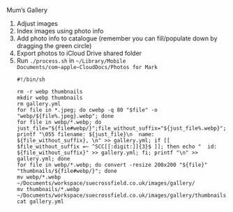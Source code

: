 Mum’s Gallery

1. Adjust images
1. Index images using photo info
1. Add photo info to catalogue (remember you can fill/populate down by dragging the green circle)
1. Export photos to iCloud Drive shared folder
1. Run `./process.sh` in `~/Library/Mobile Documents/com~apple~CloudDocs/Photos for Mark`
    ```shell
    #!/bin/sh
    
    rm -r webp thumbnails
    mkdir webp thumbnails
    rm gallery.yml
    for file in *.jpeg; do cwebp -q 80 "$file" -o "webp/${file%.jpeg}.webp"; done
    for file in webp/*.webp; do just_file="${file#webp/}";file_without_suffix="${just_file%.webp}"; printf "\055 filename: ${just_file}\n  name: ${file_without_suffix}, \n" >> gallery.yml; if [[ $file_without_suffix =~ ^SCC[[:digit:]]{3}$ ]]; then echo "  id: ${file_without_suffix}" >> gallery.yml; fi; printf "\n" >> gallery.yml; done
    for file in webp/*.webp; do convert -resize 200x200 "${file}" "thumbnails/${file#webp/}"; done
    mv webp/*.webp ~/Documents/workspace/suecrossfield.co.uk/images/gallery/
    mv thumbnails/*.webp ~/Documents/workspace/suecrossfield.co.uk/images/gallery/thumbnails/
    cat gallery.yml
    ```